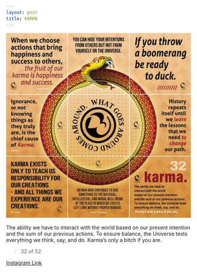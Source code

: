 ```yaml
---
layout: post
title: KARMA
---
```


![32 KARMA](/images/dc32.jpg)

The ability we have to interact with the world based on our present intention and the sum of our previous actions. To ensure balance, the Universe tests everything we think, say, and do. Karma’s only a bitch if you are.

> 32 of 52

[Instagram Link](https://www.instagram.com/p/rVDdbKxMg3/)
